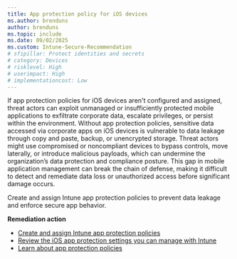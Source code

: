 ```yaml
---
title: App protection policy for iOS devices
ms.author: brenduns
author: brenduns
ms.topic: include
ms.date: 09/02/2025
ms.custom: Intune-Secure-Recommendation
# sfipillar: Protect identities and secrets
# category: Devices
# risklevel: High
# userimpact: High
# implementationcost: Low
---
```

If app protection policies for iOS devices aren't configured and assigned, threat actors can exploit unmanaged or insufficiently protected mobile applications to exfiltrate corporate data, escalate privileges, or persist within the environment. Without app protection policies, sensitive data accessed via corporate apps on iOS devices is vulnerable to data leakage through copy and paste, backup, or unencrypted storage. Threat actors might use compromised or noncompliant devices to bypass controls, move laterally, or introduce malicious payloads, which can undermine the organization’s data protection and compliance posture. This gap in mobile application management can break the chain of defense, making it difficult to detect and remediate data loss or unauthorized access before significant damage occurs.

Create and assign Intune app protection policies to prevent data leakage and enforce secure app behavior.

**Remediation action**

- [Create and assign Intune app protection policies](/intune/intune-service/apps/app-protection-policy)
- [Review the iOS app protection settings you can manage with Intune](/intune/intune-service/apps/app-protection-policy-settings-ios)
- [Learn about app protection policies](/intune/intune-service/apps/app-protection-policy)